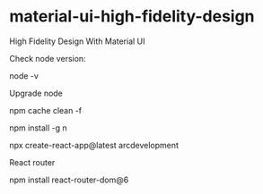 # material-ui-high-fidelity-design
High Fidelity Design With Material UI




Check node version:

node -v

Upgrade node


npm cache clean -f

npm install -g n



npx create-react-app@latest arcdevelopment


React router

npm install react-router-dom@6